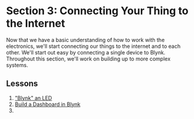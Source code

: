 # Section 3: Connecting Your Thing to the Internet
Now that we have a basic understanding of how to work with the
electronics, we'll start connecting our things to the internet and to
each other. We'll start out easy by connecting a single device to Blynk.
Throughout this section, we'll work on building up to more complex
systems.

## Lessons
1. ["Blynk" an LED](01-BlynkLed.md)
2. [Build a Dashboard in Blynk](02-BlynkDashboard.md)
3. 
